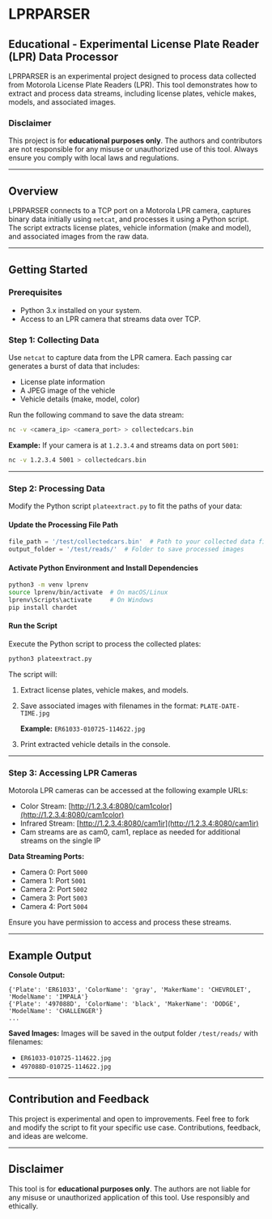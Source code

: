 # LPRPARSER

## Educational - Experimental License Plate Reader (LPR) Data Processor

LPRPARSER is an experimental project designed to process data collected from Motorola License Plate Readers (LPR). This tool demonstrates how to extract and process data streams, including license plates, vehicle makes, models, and associated images.

### **Disclaimer**

This project is for **educational purposes only**. The authors and contributors are not responsible for any misuse or unauthorized use of this tool. Always ensure you comply with local laws and regulations.

---

## **Overview**

LPRPARSER connects to a TCP port on a Motorola LPR camera, captures binary data initially using `netcat`, and processes it using a Python script. The script extracts license plates, vehicle information (make and model), and associated images from the raw data.

---

## **Getting Started**

### **Prerequisites**

- Python 3.x installed on your system.
- Access to an LPR camera that streams data over TCP.

### **Step 1: Collecting Data**

Use `netcat` to capture data from the LPR camera. Each passing car generates a burst of data that includes:

- License plate information
- A JPEG image of the vehicle
- Vehicle details (make, model, color)

Run the following command to save the data stream:

```bash
nc -v <camera_ip> <camera_port> > collectedcars.bin
```

**Example:**
If your camera is at `1.2.3.4` and streams data on port `5001`:

```bash
nc -v 1.2.3.4 5001 > collectedcars.bin
```

---

### **Step 2: Processing Data**

Modify the Python script `plateextract.py` to fit the paths of your data:

#### Update the Processing File Path

```python
file_path = '/test/collectedcars.bin'  # Path to your collected data file
output_folder = '/test/reads/'  # Folder to save processed images
```

#### Activate Python Environment and Install Dependencies

```bash
python3 -m venv lprenv
source lprenv/bin/activate  # On macOS/Linux
lprenv\Scripts\activate     # On Windows
pip install chardet
```

#### Run the Script

Execute the Python script to process the collected plates:

```bash
python3 plateextract.py
```

The script will:

1. Extract license plates, vehicle makes, and models.

2. Save associated images with filenames in the format:
   `PLATE-DATE-TIME.jpg`

   **Example:** `ER61033-010725-114622.jpg`

3. Print extracted vehicle details in the console.

---

### **Step 3: Accessing LPR Cameras**

Motorola LPR cameras can be accessed at the following example URLs:

- Color Stream: [http://1.2.3.4:8080/cam1color](http://1.2.3.4:8080/cam1color)
- Infrared Stream: [http://1.2.3.4:8080/cam1ir](http://1.2.3.4:8080/cam1ir)
- Cam streams are as cam0, cam1, replace as needed for additional streams on the single IP

**Data Streaming Ports:**

- Camera 0: Port `5000`
- Camera 1: Port `5001`
- Camera 2: Port `5002`
- Camera 3: Port `5003`
- Camera 4: Port `5004`

Ensure you have permission to access and process these streams.

---

## **Example Output**

**Console Output:**

```plaintext
{'Plate': 'ER61033', 'ColorName': 'gray', 'MakerName': 'CHEVROLET', 'ModelName': 'IMPALA'}
{'Plate': '497088D', 'ColorName': 'black', 'MakerName': 'DODGE', 'ModelName': 'CHALLENGER'}
...
```

**Saved Images:**
Images will be saved in the output folder `/test/reads/` with filenames:

- `ER61033-010725-114622.jpg`
- `497088D-010725-114622.jpg`

---

## **Contribution and Feedback**

This project is experimental and open to improvements. Feel free to fork and modify the script to fit your specific use case. Contributions, feedback, and ideas are welcome.

---

## **Disclaimer**

This tool is for **educational purposes only**. The authors are not liable for any misuse or unauthorized application of this tool. Use responsibly and ethically.

